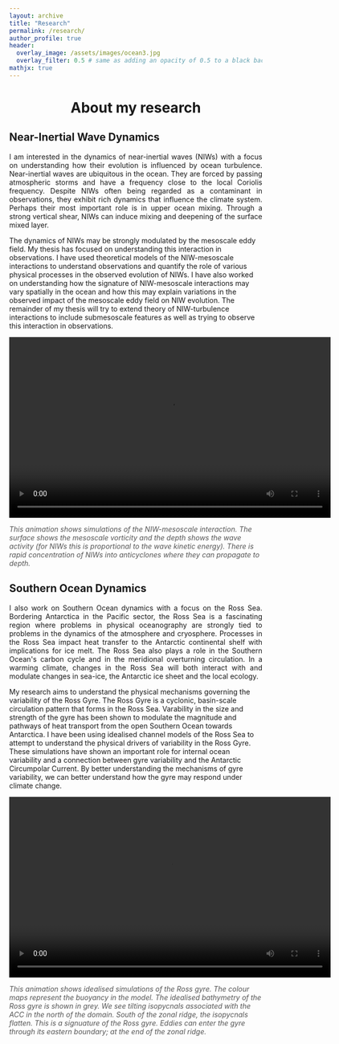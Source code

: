 ```yaml
---
layout: archive
title: "Research"
permalink: /research/
author_profile: true
header:
  overlay_image: /assets/images/ocean3.jpg
  overlay_filter: 0.5 # same as adding an opacity of 0.5 to a black background
mathjx: true
---
```

# <center> About my research</center> 

## Near-Inertial Wave Dynamics 
<p align="justify" style="text-align: justify;">
I am interested in the dynamics of near-inertial waves (NIWs) with a focus on understanding how their evolution is influenced by ocean turbulence. Near-inertial waves are ubiquitous in the ocean. They are forced by passing atmospheric storms and have a frequency close to the local Coriolis frequency. Despite NIWs often being regarded as a contaminant in observations, they exhibit rich dynamics that influence the climate system. Perhaps their most important role is in upper ocean mixing. Through a strong vertical shear, NIWs can induce mixing and deepening of the surface mixed layer.

The dynamics of NIWs may be strongly modulated by the mesoscale eddy field. My thesis has focused on understanding this interaction in observations. I have used theoretical models of the NIW-mesoscale interactions to understand observations and quantify the role of various physical processes in the observed evolution of NIWs. I have also worked on understanding how the signature of NIW-mesoscale interactions may vary spatially in the ocean and how this may explain variations in the observed impact of the mesoscale eddy field on NIW evolution. The remainder of my thesis will try to extend theory of NIW-turbulence interactions to include submesoscale features as well as trying to observe this interaction in observations.
</p>

<head>
    <meta charset="utf-8">
    <title>YBJ Simulation</title>
</head>
<body>    
    <video width="640" height="360" controls>
        <source src="https://raw.githubusercontent.com/scott-conn/scott-conn.github.io/master/assets/anim.mp4" type="video/mp4">
        Your browser does not support the video tag.
    </video>
    <p style="font-style: italic; font-size: 14px; color: #555;">This animation shows simulations of the NIW-mesoscale interaction. The surface shows the mesoscale vorticity and the depth shows the wave activity (for NIWs this is proportional to the wave kinetic energy). There is rapid concentration of NIWs into anticyclones where they can propagate to depth.</p>
</body>

## Southern Ocean Dynamics
<p align="justify" style="text-align: justify;">
I also work on Southern Ocean dynamics with a focus on the Ross Sea. Bordering Antarctica in the Pacific sector, the Ross Sea is a fascinating region where problems in physical oceanography are strongly tied to problems in the dynamics of the atmosphere and cryosphere. Processes in the Ross Sea impact heat transfer to the Antarctic continental shelf with implications for ice melt. The Ross Sea also plays a role in the Southern Ocean's carbon cycle and in the meridional overturning circulation. In a warming climate, changes in the Ross Sea will both interact with and modulate changes in sea-ice, the Antarctic ice sheet and the local ecology. 

My research aims to understand the physical mechanisms governing the variability of the Ross Gyre. The Ross Gyre is a cyclonic, basin-scale circulation pattern that forms in the Ross Sea. Varability in the size and strength of the gyre has been shown to modulate the magnitude and pathways of heat transport from the open Southern Ocean towards Antarctica. I have been using idealised channel models of the Ross Sea to attempt to understand the physical drivers of variability in the Ross Gyre. These simulations have shown an important role for internal ocean variability and a connection between gyre variability and the Antarctic Circumpolar Current. By better understanding the mechanisms of gyre variability, we can better understand how the gyre may respond under climate change.
</p>

<head>
    <meta charset="utf-8">
    <title>Ross Gyre Simulation</title>
</head>
<body>    
    <video width="640" height="360" controls>
        <source src="https://raw.githubusercontent.com/scott-conn/scott-conn.github.io/master/assets/gyre_anim.mp4" type="video/mp4">
        Your browser does not support the video tag.
    </video>
    <p style="font-style: italic; font-size: 14px; color: #555;">This animation shows idealised simulations of the Ross gyre. The colour maps represent the buoyancy in the model. The idealised bathymetry of the Ross gyre is shown in grey. We see tilting isopycnals associated with the ACC in the north of the domain. South of the zonal ridge, the isopycnals flatten. This is a signuature of the Ross gyre. Eddies can enter the gyre through its eastern boundary; at the end of the zonal ridge.</p>
</body>



